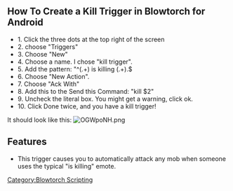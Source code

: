 ## How To Create a Kill Trigger in Blowtorch for Android

-   1\. Click the three dots at the top right of the screen
-   2\. choose "Triggers"
-   3\. Choose "New"
-   4\. Choose a name. I chose "kill trigger".
-   5\. Add the pattern: "^(.+) is killing (.+).$
-   6\. Choose "New Action".
-   7\. Choose "Ack With"
-   8\. Add this to the Send this Command: "kill $2"
-   9\. Uncheck the literal box. You might get a warning, click ok.
-   10\. Click Done twice, and you have a kill trigger!

It should look like this: ![](OGWpoNH.png "OGWpoNH.png")

## Features

-   This trigger causes you to automatically attack any mob when someone
    uses the typical "is killing" emote.

[Category:Blowtorch Scripting](Category:Blowtorch_Scripting "wikilink")
